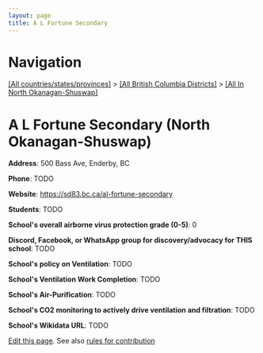 ```yaml
---
layout: page
title: A L Fortune Secondary
---
```

# Navigation

[[All countries/states/provinces]](../../..) > [[All British Columbia Districts]](../..) > [[All In North Okanagan-Shuswap]](..)

# A L Fortune Secondary (North Okanagan-Shuswap)

**Address**: 500 Bass Ave, Enderby, BC

**Phone**: TODO

**Website**: <https://sd83.bc.ca/al-fortune-secondary>

**Students**: TODO

**School's overall airborne virus protection grade (0-5)**: 0

**Discord, Facebook, or WhatsApp group for discovery/advocacy for THIS school**: TODO

**School's policy on Ventilation**: TODO

**School's Ventilation Work Completion**: TODO

**School's Air-Purification**: TODO

**School's CO2 monitoring to actively drive ventilation and filtration**: TODO

**School's Wikidata URL**: TODO


[Edit this page](https://github.com/ventilate-schools/BC/edit/main/./North_Okanagan-Shuswap/A_L_Fortune_Secondary.md). See also [rules for contribution](../../../contribution-rules/)